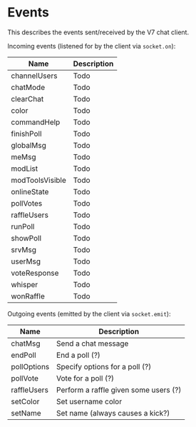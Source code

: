 Events
======

This describes the events sent/received by the V7 chat client.

Incoming events (listened for by the client via `socket.on`):

Name            | Description
--------------- | -----------
channelUsers    | Todo
chatMode        | Todo
clearChat       | Todo
color           | Todo
commandHelp     | Todo
finishPoll      | Todo
globalMsg       | Todo
meMsg           | Todo
modList         | Todo
modToolsVisible | Todo
onlineState     | Todo
pollVotes       | Todo
raffleUsers     | Todo
runPoll         | Todo
showPoll        | Todo
srvMsg          | Todo
userMsg         | Todo
voteResponse    | Todo
whisper         | Todo
wonRaffle       | Todo

Outgoing events (emitted by the client via `socket.emit`):

Name            | Description
--------------- | -----------
chatMsg         | Send a chat message
endPoll         | End a poll (?)
pollOptions     | Specify options for a poll (?)
pollVote        | Vote for a poll (?)
raffleUsers     | Perform a raffle given some users (?)
setColor        | Set username color
setName         | Set name (always causes a kick?)
